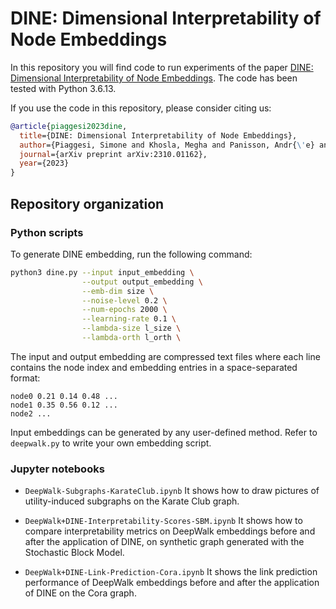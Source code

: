 # DINE: Dimensional Interpretability of Node Embeddings
In this repository you will find code to run experiments of the paper [DINE: Dimensional Interpretability of Node Embeddings](https://arxiv.org/abs/2310.01162). The code has been tested with Python 3.6.13.

If you use the code in this repository, please consider citing us:
```bibtex
@article{piaggesi2023dine,
  title={DINE: Dimensional Interpretability of Node Embeddings},
  author={Piaggesi, Simone and Khosla, Megha and Panisson, Andr{\'e} and Anand, Avishek},
  journal={arXiv preprint arXiv:2310.01162},
  year={2023}
}
```

## Repository organization

### Python scripts

To generate DINE embedding, run the following command:

```bash
python3 dine.py --input input_embedding \
                --output output_embedding \
                --emb-dim size \
                --noise-level 0.2 \
                --num-epochs 2000 \
                --learning-rate 0.1 \
                --lambda-size l_size \
                --lambda-orth l_orth \
```
The input and output embedding are compressed text files where each line contains the node index and embedding entries in a space-separated format:

```
node0 0.21 0.14 0.48 ...
node1 0.35 0.56 0.12 ...
node2 ...
```

Input embeddings can be generated by any user-defined method. Refer to `deepwalk.py` to write your own embedding script. 

### Jupyter notebooks
- `DeepWalk-Subgraphs-KarateClub.ipynb`
It shows how to draw pictures of utility-induced subgraphs on the Karate Club graph. 

- `DeepWalk+DINE-Interpretability-Scores-SBM.ipynb`
It shows how to compare interpretability metrics on DeepWalk embeddings before and after the application of DINE, on synthetic graph generated with the Stochastic Block Model.

- `DeepWalk+DINE-Link-Prediction-Cora.ipynb`
It shows the link prediction performance of DeepWalk embeddings before and after the application of DINE on the Cora graph.
